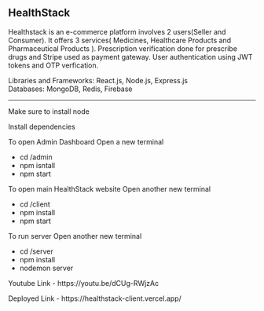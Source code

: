<h2>HealthStack</h2>

<p>
 Healthstack is an e-commerce platform involves 2 users(Seller and Consumer). It offers 3 services( Medicines, Healthcare Products and Pharmaceutical Products ).
 Prescription verification done for prescribe drugs and Stripe used as payment gateway. User authentication using JWT tokens and OTP verfication.
</p>

Libraries and Frameworks: React.js,  Node.js, Express.js
<br>
Databases: MongoDB, Redis, Firebase

<hr>

<p>Make sure to install node</p>
<p>Install dependencies</p>


<p>To open Admin Dashboard Open a new terminal</p>
<ul>
 <li>cd /admin </li>
 <li>npm isntall </li>
 <li>npm start </li>
</ul>

<p>To open main HealthStack website Open another new terminal</p>
<ul>
  <li>cd /client</li>
  <li>npm install</li>
  <li>npm start</li>
</ul>

<p>To run server Open another new terminal</p>
<ul>
  <li>cd /server</li>
  <li>npm install</li>
  <li>nodemon server</li>
</ul>


<p>Youtube Link - https://youtu.be/dCUg-RWjzAc </p>

<p>Deployed Link - https://healthstack-client.vercel.app/ </p>
